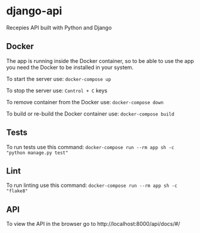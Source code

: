 # django-api

Recepies API built with Python and Django

## Docker

The app is running inside the Docker container, so to be able to use the app you need the Docker to be installed in your system.

To start the server use:
`docker-compose up`

To stop the server use:
`Control + C` keys

To remove container from the Docker use:
`docker-compose down`

To build or re-build the Docker container use:
`docker-compose build`

## Tests

To run tests use this command:
`docker-compose run --rm app sh -c "python manage.py test"`

## Lint

To run linting use this command:
`docker-compose run --rm app sh -c "flake8"`

## API

To view the API in the browser go to http://localhost:8000/api/docs/#/
